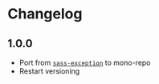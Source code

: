 # Changelog

<!-- The order of list items should be: Critical/Fixes, New, Update, Remove, Underpinnings -->
<!-- ## UNRELEASED -->

## 1.0.0

* Port from [`sass-exception`](https://www.npmjs.com/package/sass-exception) to mono-repo
* Restart versioning
